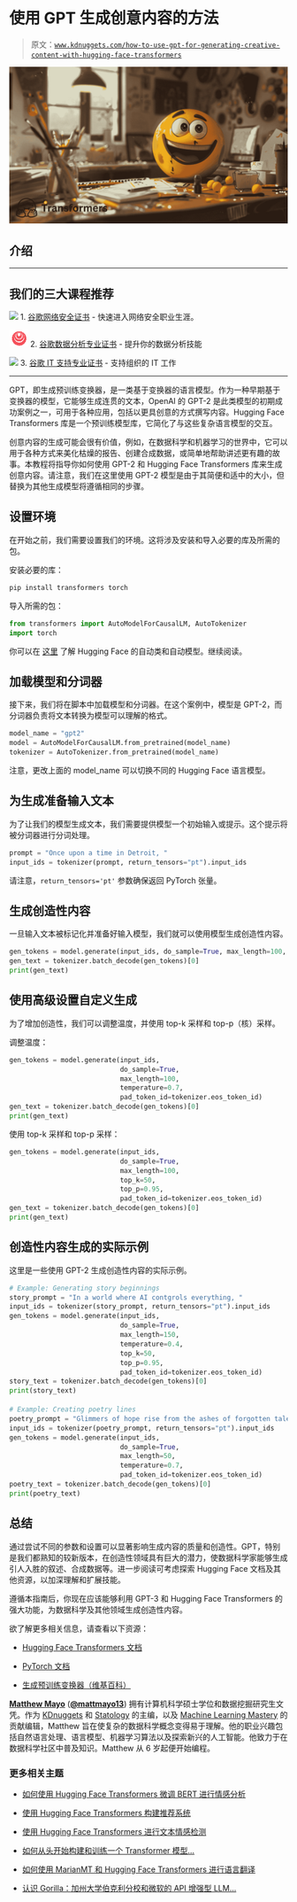 # 使用 GPT 生成创意内容的方法

> 原文：[`www.kdnuggets.com/how-to-use-gpt-for-generating-creative-content-with-hugging-face-transformers`](https://www.kdnuggets.com/how-to-use-gpt-for-generating-creative-content-with-hugging-face-transformers)

![如何使用 GPT 生成创意内容与 Hugging Face Transformers](img/7c2590f4db8e141e3008c7f98ba82fe5.png)

## 介绍

* * *

## 我们的三大课程推荐

![](img/0244c01ba9267c002ef39d4907e0b8fb.png) 1\. [谷歌网络安全证书](https://www.kdnuggets.com/google-cybersecurity) - 快速进入网络安全职业生涯。

![](img/e225c49c3c91745821c8c0368bf04711.png) 2\. [谷歌数据分析专业证书](https://www.kdnuggets.com/google-data-analytics) - 提升你的数据分析技能

![](img/0244c01ba9267c002ef39d4907e0b8fb.png) 3\. [谷歌 IT 支持专业证书](https://www.kdnuggets.com/google-itsupport) - 支持组织的 IT 工作

* * *

GPT，即生成预训练变换器，是一类基于变换器的语言模型。作为一种早期基于变换器的模型，它能够生成连贯的文本，OpenAI 的 GPT-2 是此类模型的初期成功案例之一，可用于各种应用，包括以更具创意的方式撰写内容。Hugging Face Transformers 库是一个预训练模型库，它简化了与这些复杂语言模型的交互。

创意内容的生成可能会很有价值，例如，在数据科学和机器学习的世界中，它可以用于各种方式来美化枯燥的报告、创建合成数据，或简单地帮助讲述更有趣的故事。本教程将指导你如何使用 GPT-2 和 Hugging Face Transformers 库来生成创意内容。请注意，我们在这里使用 GPT-2 模型是由于其简便和适中的大小，但替换为其他生成模型将遵循相同的步骤。

## 设置环境

在开始之前，我们需要设置我们的环境。这将涉及安装和导入必要的库及所需的包。

安装必要的库：

```py
pip install transformers torch
```

导入所需的包：

```py
from transformers import AutoModelForCausalLM, AutoTokenizer
import torch
```

你可以在 [这里](https://huggingface.co/docs/transformers/model_doc/auto) 了解 Hugging Face 的自动类和自动模型。继续阅读。

## 加载模型和分词器

接下来，我们将在脚本中加载模型和分词器。在这个案例中，模型是 GPT-2，而分词器负责将文本转换为模型可以理解的格式。

```py
model_name = "gpt2"
model = AutoModelForCausalLM.from_pretrained(model_name)
tokenizer = AutoTokenizer.from_pretrained(model_name)
```

注意，更改上面的 model_name 可以切换不同的 Hugging Face 语言模型。

## 为生成准备输入文本

为了让我们的模型生成文本，我们需要提供模型一个初始输入或提示。这个提示将被分词器进行分词处理。

```py
prompt = "Once upon a time in Detroit, "
input_ids = tokenizer(prompt, return_tensors="pt").input_ids
```

请注意，`return_tensors='pt'` 参数确保返回 PyTorch 张量。

## 生成创造性内容

一旦输入文本被标记化并准备好输入模型，我们就可以使用模型生成创造性内容。

```py
gen_tokens = model.generate(input_ids, do_sample=True, max_length=100, pad_token_id=tokenizer.eos_token_id)
gen_text = tokenizer.batch_decode(gen_tokens)[0]
print(gen_text)
```

## 使用高级设置自定义生成

为了增加创造性，我们可以调整温度，并使用 top-k 采样和 top-p（核）采样。

调整温度：

```py
gen_tokens = model.generate(input_ids, 
                            do_sample=True, 
                            max_length=100, 
                            temperature=0.7, 
                            pad_token_id=tokenizer.eos_token_id)
gen_text = tokenizer.batch_decode(gen_tokens)[0]
print(gen_text)
```

使用 top-k 采样和 top-p 采样：

```py
gen_tokens = model.generate(input_ids, 
                            do_sample=True, 
                            max_length=100, 
                            top_k=50, 
                            top_p=0.95, 
                            pad_token_id=tokenizer.eos_token_id)
gen_text = tokenizer.batch_decode(gen_tokens)[0]
print(gen_text)
```

## 创造性内容生成的实际示例

这里是一些使用 GPT-2 生成创造性内容的实际示例。

```py
# Example: Generating story beginnings
story_prompt = "In a world where AI contgrols everything, "
input_ids = tokenizer(story_prompt, return_tensors="pt").input_ids
gen_tokens = model.generate(input_ids, 
                            do_sample=True, 
                            max_length=150, 
                            temperature=0.4, 
                            top_k=50, 
                            top_p=0.95, 
                            pad_token_id=tokenizer.eos_token_id)
story_text = tokenizer.batch_decode(gen_tokens)[0]
print(story_text)

# Example: Creating poetry lines
poetry_prompt = "Glimmers of hope rise from the ashes of forgotten tales, "
input_ids = tokenizer(poetry_prompt, return_tensors="pt").input_ids
gen_tokens = model.generate(input_ids, 
                            do_sample=True, 
                            max_length=50, 
                            temperature=0.7, 
                            pad_token_id=tokenizer.eos_token_id)
poetry_text = tokenizer.batch_decode(gen_tokens)[0]
print(poetry_text)
```

## 总结

通过尝试不同的参数和设置可以显著影响生成内容的质量和创造性。GPT，特别是我们都熟知的较新版本，在创造性领域具有巨大的潜力，使数据科学家能够生成引人入胜的叙述、合成数据等。进一步阅读可考虑探索 Hugging Face 文档及其他资源，以加深理解和扩展技能。

遵循本指南后，你现在应该能够利用 GPT-3 和 Hugging Face Transformers 的强大功能，为数据科学及其他领域生成创造性内容。

欲了解更多相关信息，请查看以下资源：

+   [Hugging Face Transformers 文档](https://huggingface.co/transformers/)

+   [PyTorch 文档](https://pytorch.org/docs/stable/index.html)

+   [生成预训练变换器（维基百科）](https://en.wikipedia.org/wiki/Generative_pre-trained_transformer)

[](https://www.linkedin.com/in/mattmayo13/)****[Matthew Mayo](https://www.kdnuggets.com/wp-content/uploads/./profile-pic.jpg)**** ([**@mattmayo13**](https://twitter.com/mattmayo13)) 拥有计算机科学硕士学位和数据挖掘研究生文凭。作为 [KDnuggets](https://www.kdnuggets.com/) 和 [Statology](https://www.statology.org/) 的主编，以及 [Machine Learning Mastery](https://machinelearningmastery.com/) 的贡献编辑，Matthew 旨在使复杂的数据科学概念变得易于理解。他的职业兴趣包括自然语言处理、语言模型、机器学习算法以及探索新兴的人工智能。他致力于在数据科学社区中普及知识。Matthew 从 6 岁起便开始编程。

### 更多相关主题

+   [如何使用 Hugging Face Transformers 微调 BERT 进行情感分析](https://www.kdnuggets.com/how-to-fine-tune-bert-sentiment-analysis-hugging-face-transformers)

+   [使用 Hugging Face Transformers 构建推荐系统](https://www.kdnuggets.com/building-a-recommendation-system-with-hugging-face-transformers)

+   [使用 Hugging Face Transformers 进行文本情感检测](https://www.kdnuggets.com/using-hugging-face-transformers-for-emotion-detection-in-text)

+   [如何从头开始构建和训练一个 Transformer 模型…](https://www.kdnuggets.com/how-to-build-and-train-a-transformer-model-from-scratch-with-hugging-face-transformers)

+   [如何使用 MarianMT 和 Hugging Face Transformers 进行语言翻译](https://www.kdnuggets.com/how-to-translate-languages-with-marianmt-and-hugging-face-transformers)

+   [认识 Gorilla：加州大学伯克利分校和微软的 API 增强型 LLM…](https://www.kdnuggets.com/2023/06/meet-gorilla-uc-berkeley-microsoft-apiaugmented-llm-outperforms-gpt4-chatgpt-claude.html)
